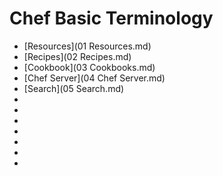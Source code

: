 # Chef Basic Terminology

- [Resources](01 Resources.md)
- [Recipes](02 Recipes.md)
- [Cookbook](03 Cookbooks.md)
- [Chef Server](04 Chef Server.md)
- [Search](05 Search.md)
- []()
- []()
- []()
- []()
- []()
- []()
- []()
